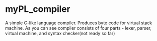 # myPL_compiler
A simple C-like language compiler. Produces byte code for virtual stack machine. As you can see compiler consists of four parts - lexer, parser, virtual machine, and syntax checker(not ready so far)
